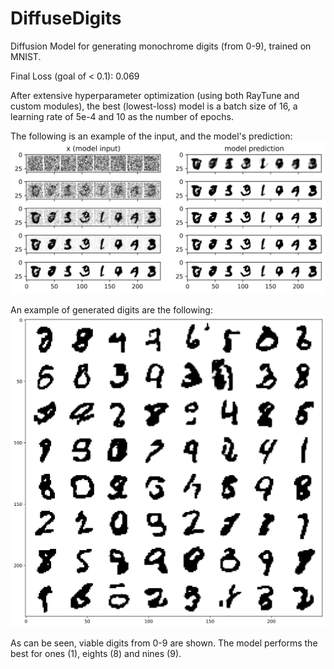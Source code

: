 # DiffuseDigits
Diffusion Model for generating monochrome digits (from 0-9), trained on MNIST.

Final Loss (goal of < 0.1): 0.069

After extensive hyperparameter optimization (using both RayTune and custom modules), 
the best (lowest-loss) model is a batch size of 
16, a learning rate of 5e-4 and 10 as the number of epochs.

The following is an example of the input, and the model's prediction:
![Inputs and Predictions](input_vs_pred.png)

An example of generated digits are the following:
![Generated digits](Generated_digits_ex.png)

As can be seen, viable digits from 0-9 are shown.
The model performs the best for ones (1), eights (8)
and nines (9).